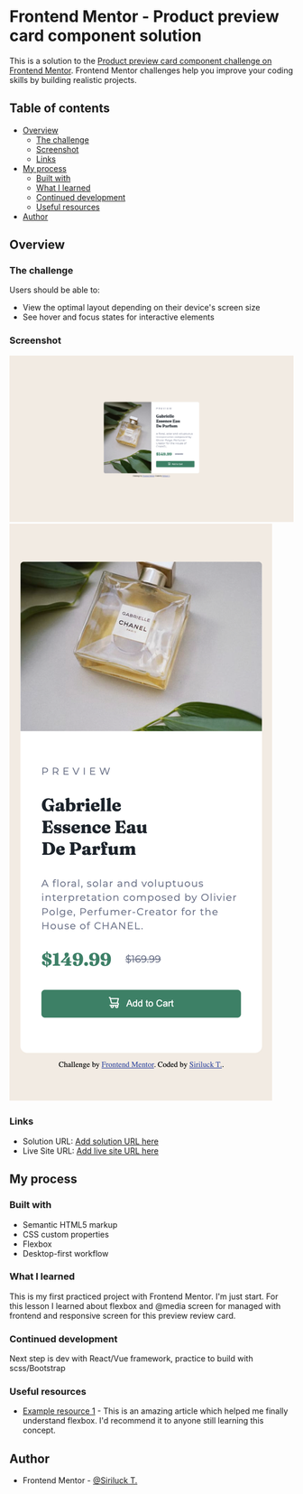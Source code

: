 # Frontend Mentor - Product preview card component solution

This is a solution to the [Product preview card component challenge on Frontend Mentor](https://www.frontendmentor.io/challenges/product-preview-card-component-GO7UmttRfa). Frontend Mentor challenges help you improve your coding skills by building realistic projects. 

## Table of contents

- [Overview](#overview)
  - [The challenge](#the-challenge)
  - [Screenshot](#screenshot)
  - [Links](#links)
- [My process](#my-process)
  - [Built with](#built-with)
  - [What I learned](#what-i-learned)
  - [Continued development](#continued-development)
  - [Useful resources](#useful-resources)
- [Author](#author)

## Overview

### The challenge

Users should be able to:

- View the optimal layout depending on their device's screen size
- See hover and focus states for interactive elements

### Screenshot

![1](./images/Frontend-Mentor-Product-preview-card-component.png)
![2](./images/Frontend-Mentor-Product-preview-card-component-mobile.png)

### Links

- Solution URL: [Add solution URL here](https://your-solution-url.com)
- Live Site URL: [Add live site URL here](https://your-live-site-url.com)

## My process

### Built with

- Semantic HTML5 markup
- CSS custom properties
- Flexbox
- Desktop-first workflow

### What I learned

This is my first practiced project with Frontend Mentor. I'm just start. 
For this lesson I learned about flexbox and @media screen for managed with frontend and responsive screen for this preview review card.

### Continued development

Next step is dev with React/Vue framework, practice to build with scss/Bootstrap 

### Useful resources

- [Example resource 1](https://css-tricks.com/snippets/css/a-guide-to-flexbox/) - This is an amazing article which helped me finally understand flexbox. I'd recommend it to anyone still learning this concept.

## Author

- Frontend Mentor - [@Siriluck T.](https://www.frontendmentor.io/profile/MissSiriluck)
